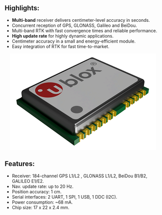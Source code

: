 ## Highlights:

* **Multi-band** receiver delivers centimeter-level accuracy in seconds.
* Concurrent reception of GPS, GLONASS, Galileo and BeiDou.
* Multi-band RTK with fast convergence times and reliable performance.
* **High update rate** for highly dynamic applications.
* Centimeter accuracy in a small and energy-efficient module.
* Easy integration of RTK for fast time-to-market.


<p align="center">
  <img src="./images/m8pchip.png?raw=true" alt="M8P Ublox chip"/>
</p>


## Features:

* Receiver: 184-channel GPS L1/L2 , GLONASS L1/L2, BeiDou B1/B2, GALILEO E1/E2.
* Nav. update rate: up to 20 Hz.
* Position accuracy: 1 cm.
* Serial interfaces: 2 UART, 1 SPI, 1 USB, 1 DDC (I2C).
* Power consumption: ~68 mA.
* Chip size: 17 x 22 x 2.4 mm.



